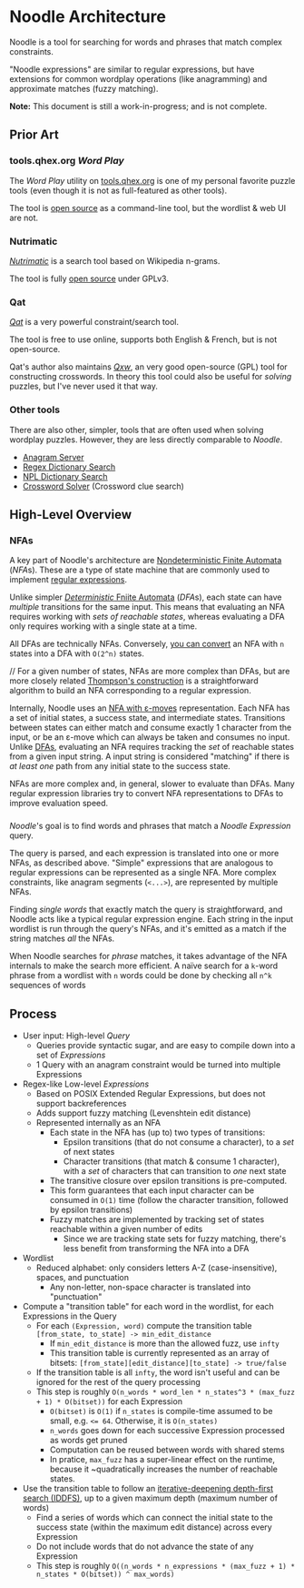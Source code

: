 Noodle Architecture
===================

Noodle is a tool for searching for words and phrases that match complex constraints.

"Noodle expressions" are similar to regular expressions, but have extensions for common wordplay operations (like anagramming) and approximate matches (fuzzy matching).

**Note:** This document is still a work-in-progress; and is not complete. 

Prior Art
---------

### tools.qhex.org *Word Play*

The *Word Play* utility on [tools.qhex.org](https://tools.qhex.org/) is one of my personal favorite puzzle tools (even though it is not as full-featured as other tools).

The tool is [open source](https://github.com/danyq/tools.qhex.org/blob/master/wordplay.py) as a command-line tool, but the wordlist & web UI are not.

<!--
#### Wordlist

The *Word Play* website uses a fairly large word & phrase list.
Its sources are not listed, but it appears to include at least a dictionary source, Wikipedia titles, and Urban Dictionary entries.

All words have been normalized to lowercase `a-z`, with spaces and accents removed.

Words are roughly organized so that more common words/phrases are earlier in the list.

#### Capabilities & UI

*Word Play* takes in a list of constraints, one per line, and then incrementally returns up to 500 results that match all of the constraints.

Each constraint can either be a regular expression, or an "operation" such as `anagram` or `transadd 3`.

There is also a "cross-filtering" option, where you can *insert* matches from an initial set of constraints *into* a second set of constraints.This can be used to solve some puzzles that require finding a *pair* of related words, but the capability is somewhat limited because the first match is inserted verbatim.

The left side of the page contains examples and usage information.
The page keeps track of history, and maintains a dropdown of past queries.
The same page layout & input textbox are used across multiple tools on the site.

#### Implementation

*Word Play* is implemented in straightforward Python.
Each input constraint is translated into a set of regular expressions, and then each word in the wordlist is evaluated for matches.

This strategy is simple, and is more than fast enough for human use. Although the strategy is algorithmically straightforward, it remains performant by only evaluating single-entry matches from the wordlist.

As a CLI tool, it is very easy to understand, modify, and extend.
However, without the web interface & wordlist are not readily available, which makes it harder to re-deploy or share with others.
-->

### Nutrimatic

[*Nutrimatic*](https://nutrimatic.org/) is a search tool based on Wikipedia n-grams.

The tool is fully [open source](https://github.com/egnor/nutrimatic) under GPLv3.


### Qat

[*Qat*](https://www.quinapalus.com/qat.html) is a very powerful constraint/search tool. 

The tool is free to use online, supports both English & French, but is not open-source.

Qat's author also maintains [*Qxw*](https://www.quinapalus.com/qxw.html), an very good open-source (GPL) tool for constructing crosswords.
In theory this tool could also be useful for *solving* puzzles, but I've never used it that way.


### Other tools

There are also other, simpler, tools that are often used when solving wordplay puzzles.
However, they are less directly comparable to *Noodle*.

- [Anagram Server](https://wordsmith.org/anagram/)
- [Regex Dictionary Search](https://www.visca.com/regexdict/)
- [NPL Dictionary Search](http://wiki.puzzlers.org/dokuwiki/doku.php?id=solving:wordlists:dictionary_search)
- [Crossword Solver](https://www.wordplays.com/crossword-solver/) (Crossword clue search)

High-Level Overview
-------------------

### NFAs

A key part of Noodle's architecture are [Nondeterministic Finite Automata](https://en.wikipedia.org/wiki/Nondeterministic_finite_automaton) (*NFA*s).
These are a type of state machine that are commonly used to implement [regular expressions](https://en.wikipedia.org/wiki/Regular_expression). 

Unlike simpler [*Deterministic* Fniite Automata](https://en.wikipedia.org/wiki/Deterministic_finite_automaton) (*DFA*s), each state can have *multiple* transitions for the same input.
This means that evaluating an NFA requires working with *sets of reachable states*, whereas evaluating a DFA only requires working with a single state at a time.

All DFAs are technically NFAs. Conversely, [you can convert](https://en.wikipedia.org/wiki/Powerset_construction) an NFA with `n` states into a DFA with `O(2^n)` states. 

// For a given number of states, NFAs are more complex than DFAs, but are more closely related 
[Thompson's construction](https://en.wikipedia.org/wiki/Thompson%27s_construction) is a straightforward algorithm to build an NFA corresponding to a regular expression.

Internally, Noodle uses an [NFA with ε-moves](https://en.wikipedia.org/wiki/Nondeterministic_finite_automaton#NFA_with_ε-moves) representation.
Each NFA has a set of initial states, a success state, and intermediate states. Transitions between states can either match and consume exactly 1 character from the input, or be an ε-move which can always be taken and consumes no input. Unlike [DFAs](https://en.wikipedia.org/wiki/Deterministic_finite_automaton), evaluating an NFA requires tracking the *set* of reachable states from a given input string. A input string is considered "matching" if there is *at least one* path from any initial state to the success state.

NFAs are more complex and, in general, slower to evaluate than DFAs. Many regular expression libraries try to convert NFA representations to DFAs to improve evaluation speed.

<!-- describe fuzz; expression::Expression -->

### 

*Noodle*'s goal is to find words and phrases that match a *Noodle Expression* query.

The query is parsed, and each expression is translated into one or more NFAs, as described above. 
"Simple" expressions that are analogous to regular expressions can be represented as a single NFA. More complex constraints, like anagram segments (`<...>`), are represented by multiple NFAs.

Finding *single words* that exactly match the query is straightforward, and Noodle acts like a typical regular expression engine.
Each string in the input wordlist is run through the query's NFAs, and it's emitted as a match if the string matches *all* the NFAs.

<!-- This logic is also extended to handle *fuzzy matches*... -->

When Noodle searches for *phrase* matches, it takes advantage of the NFA internals to make the search more efficient.
A naïve search for a `k`-word phrase from a wordlist with `n` words could be done by checking all `n^k` sequences of words



<!--
*Noodle* finds words and phrases that match a set of *Noodle Expressions*.

Internally, each expression is conceptually translated into one or more [regular expressions](https://en.wikipedia.org/wiki/Regular_expression). Each of these expressions are compiled into a [Nondeterministic Finite Automaton (*NFA*) with ε-moves](https://en.wikipedia.org/wiki/Nondeterministic_finite_automaton#NFA_with_ε-moves).

These NFAs have an initial state, a success state, and intermediate states. Transitions between states can either match and consume exactly 1 character from the input, or be an ε-move which can always be taken and consumes no input. Unlike [DFAs](https://en.wikipedia.org/wiki/Deterministic_finite_automaton), evaluating an NFA requires tracking the *set* of reachable states from a given input string. A input string is considered "matching" if there is *at least one* path from the initial state to the success state.

Finding *single words* that match the query is straightforward: after compiling the query into a set of NFAs, each word in the wordlist is evaluated against each of these NFAs: if it matches all of them, it is emitted as a match.
-->




Process
-------

- User input: High-level *Query*
    - Queries provide syntactic sugar, and are easy to compile down into a set of *Expressions*
    - 1 Query with an anagram constraint would be turned into multiple Expressions
- Regex-like Low-level *Expressions*
    - Based on POSIX Extended Regular Expressions, but does not support backreferences
    - Adds support fuzzy matching (Levenshtein edit distance)
    - Represented internally as an NFA
        - Each state in the NFA has (up to) two types of transitions:
            - Epsilon transitions (that do not consume a character), to a *set* of next states
            - Character transitions (that match & consume 1 character), with a *set* of characters that can transition to *one* next state
        - The transitive closure over epsilon transitions is pre-computed.
        - This form guarantees that each input character can be consumed in `O(1)` time (follow the character transition, followed by epsilon transitions)
        - Fuzzy matches are implemented by tracking set of states reachable within a given number of edits
            - Since we are tracking state sets for fuzzy matching, there's less benefit from transforming the NFA into a DFA
- Wordlist
    - Reduced alphabet: only considers letters A-Z (case-insensitive), spaces, and punctuation
        - Any non-letter, non-space character is translated into "punctuation"
- Compute a "transition table" for each word in the wordlist, for each Expressions in the Query
    - For each `(Expression, word)` compute the transition table `[from_state, to_state] -> min_edit_distance`
        - If `min_edit_distance` is more than the allowed fuzz, use `infty`
        - This transition table is currently represented as an array of bitsets: `[from_state][edit_distance][to_state] -> true/false`
    - If the transition table is all `infty`, the word isn't useful and can be ignored for the rest of the query processing
    - This step is roughly `O(n_words * word_len * n_states^3 * (max_fuzz + 1) * O(bitset))` for each Expression
        - `O(bitset)` is `O(1)` if `n_states` is compile-time assumed to be small, e.g. `<= 64`. Otherwise, it is `O(n_states)`
        - `n_words` goes down for each successive Expression processed as words get pruned
        - Computation can be reused between words with shared stems
        - In pratice, `max_fuzz` has a super-linear effect on the runtime, because it ~quadratically increases the number of reachable states.
- Use the transition table to follow an [iterative-deepening depth-first search (IDDFS)](https://en.wikipedia.org/wiki/Iterative_deepening_depth-first_search), up to a given maximum depth (maximum number of words)
    - Find a series of words which can connect the initial state to the success state (within the maximum edit distance) across every Expression
    - Do not include words that do not advance the state of any Expression
    - This step is roughly `O((n_words * n_expressions * (max_fuzz + 1) * n_states * O(bitset)) ^ max_words)`

